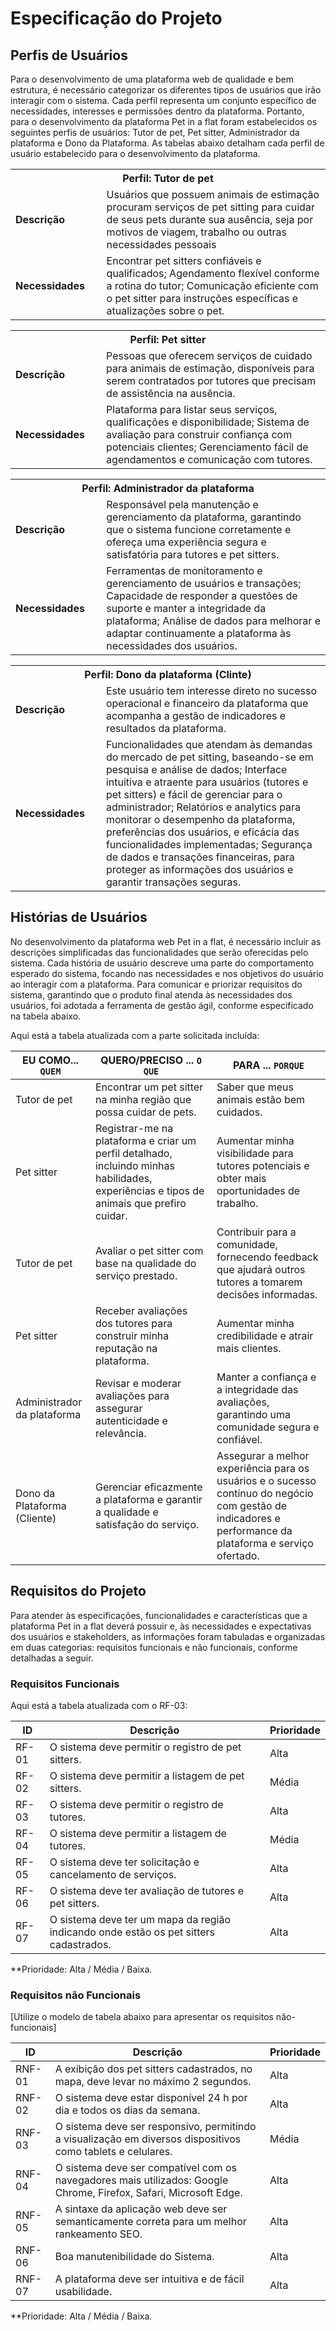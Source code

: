 # Especificação do Projeto

## Perfis de Usuários

Para o desenvolvimento de uma plataforma web de qualidade e bem estrutura, é necessário categorizar os diferentes tipos de usuários que irão interagir com o sistema. Cada perfil representa um conjunto específico de necessidades, interesses e permissões dentro da plataforma. Portanto, para o desenvolvimento da plataforma Pet in a flat foram estabelecidos os seguintes perfis de usuários: Tutor de pet, Pet sitter, Administrador da plataforma e Dono da Plataforma. As tabelas abaixo detalham cada perfil de usuário estabelecido para o desenvolvimento da plataforma.

<table>
<tbody>
<tr align=center>
<th colspan="2">Perfil: Tutor de pet </th>
</tr>
<tr>
<td width="150px"><b>Descrição</b></td>
<td width="600px">Usuários que possuem animais de estimação procuram serviços de pet sitting para cuidar de seus pets durante sua ausência, seja por motivos de viagem, trabalho ou outras necessidades pessoais</td>
</tr>
<tr>
<td><b>Necessidades</b></td>
<td>Encontrar pet sitters confiáveis e qualificados; Agendamento flexível conforme a rotina do tutor; Comunicação eficiente com o pet sitter para instruções específicas e atualizações sobre o pet.</td>
</tr>
</tbody>
</table>

<table>
<tbody>
<tr align=center>
<th colspan="2">Perfil: Pet sitter </th>
</tr>
<tr>
<td width="150px"><b>Descrição</b></td>
<td width="600px">Pessoas que oferecem serviços de cuidado para animais de estimação, disponíveis para serem contratados por tutores que precisam de assistência na ausência.</td>
</tr>
<tr>
<td><b>Necessidades</b></td>
<td>Plataforma para listar seus serviços, qualificações e disponibilidade; Sistema de avaliação para construir confiança com potenciais clientes; Gerenciamento fácil de agendamentos e comunicação com tutores.</td>
</tr>
</tbody>
</table>

<table>
<tbody>
<tr align=center>
<th colspan="2">Perfil: Administrador da plataforma </th>
</tr>
<tr>
<td width="150px"><b>Descrição</b></td>
<td width="600px">Responsável pela manutenção e gerenciamento da plataforma, garantindo que o sistema funcione corretamente e ofereça uma experiência segura e satisfatória para tutores e pet sitters.</td>
</tr>
<tr>
<td><b>Necessidades</b></td>
<td>Ferramentas de monitoramento e gerenciamento de usuários e transações; Capacidade de responder a questões de suporte e manter a integridade da plataforma; Análise de dados para melhorar e adaptar continuamente a plataforma às necessidades dos usuários.</td>
</tr>
</tbody>
</table>

<table>
<tbody>
<tr align=center>
<th colspan="2">Perfil: Dono da plataforma (Clinte) </th>
</tr>
<tr>
<td width="150px"><b>Descrição</b></td>
<td width="600px">Este usuário tem interesse direto no sucesso operacional e financeiro da plataforma que acompanha a gestão de indicadores e resultados da plataforma.</td>
</tr>
<tr>
<td><b>Necessidades</b></td>
<td>Funcionalidades que atendam às demandas do mercado de pet sitting, baseando-se em pesquisa e análise de dados; Interface intuitiva e atraente para usuários (tutores e pet sitters) e fácil de gerenciar para o administrador; Relatórios e analytics para monitorar o desempenho da plataforma, preferências dos usuários, e eficácia das funcionalidades implementadas; Segurança de dados e transações financeiras, para proteger as informações dos usuários e garantir transações seguras.</td>
</tr>
</tbody>
</table>


## Histórias de Usuários

No desenvolvimento da plataforma web Pet in a flat, é necessário incluir as descrições simplificadas das funcionalidades que serão oferecidas pelo sistema. Cada história de usuário descreve uma parte do comportamento esperado do sistema, focando nas necessidades e nos objetivos do usuário ao interagir com a plataforma. Para comunicar e priorizar requisitos do sistema, garantindo que o produto final atenda às necessidades dos usuários, foi adotada a ferramenta de gestão ágil, conforme especificado na tabela abaixo.


Aqui está a tabela atualizada com a parte solicitada incluída:

| EU COMO... `QUEM`        | QUERO/PRECISO ... `O QUE`                                                                  | PARA ... `PORQUE`                                                                   |
|--------------------------|--------------------------------------------------------------------------------------------|-------------------------------------------------------------------------------------|
| Tutor de pet             | Encontrar um pet sitter na minha região que possa cuidar de pets.                          | Saber que meus animais estão bem cuidados.                                           |
| Pet sitter               | Registrar-me na plataforma e criar um perfil detalhado, incluindo minhas habilidades, experiências e tipos de animais que prefiro cuidar. | Aumentar minha visibilidade para tutores potenciais e obter mais oportunidades de trabalho. |
| Tutor de pet             | Avaliar o pet sitter com base na qualidade do serviço prestado.                            | Contribuir para a comunidade, fornecendo feedback que ajudará outros tutores a tomarem decisões informadas. |
| Pet sitter               | Receber avaliações dos tutores para construir minha reputação na plataforma.               | Aumentar minha credibilidade e atrair mais clientes.                                 |
| Administrador da plataforma | Revisar e moderar avaliações para assegurar autenticidade e relevância.                    | Manter a confiança e a integridade das avaliações, garantindo uma comunidade segura e confiável. |
| Dono da Plataforma (Cliente) | Gerenciar eficazmente a plataforma e garantir a qualidade e satisfação do serviço.           | Assegurar a melhor experiência para os usuários e o sucesso contínuo do negócio com gestão de indicadores e performance da plataforma e serviço ofertado. |


## Requisitos do Projeto

Para atender às especificações, funcionalidades e características que a plataforma Pet in a flat deverá possuir e, às necessidades e expectativas dos usuários e stakeholders, as informações foram tabuladas e organizadas em duas categorias: requisitos funcionais e não funcionais, conforme detalhadas a seguir.

### Requisitos Funcionais

Aqui está a tabela atualizada com o RF-03:

| ID    | Descrição                                                                 | Prioridade |
|-------|---------------------------------------------------------------------------|------------|
| RF-01 | O sistema deve permitir o registro de pet sitters.                        | Alta       | 
| RF-02 | O sistema deve permitir a listagem de pet sitters.                        | Média      |
| RF-03 | O sistema deve permitir o registro de tutores.                            | Alta       |
| RF-04 | O sistema deve permitir a listagem de tutores.                            | Média      |
| RF-05 | O sistema deve ter solicitação e cancelamento de serviços.                | Alta       |
| RF-06 | O sistema deve ter avaliação de tutores e pet sitters.                    | Alta       |
| RF-07 | O sistema deve ter um mapa da região indicando onde estão os pet sitters cadastrados. | Alta |

**Prioridade: Alta / Média / Baixa. 

### Requisitos não Funcionais

[Utilize o modelo de tabela abaixo para apresentar os requisitos não-funcionais]

|ID      | Descrição               |Prioridade |
|--------|-------------------------|-----------|
| RNF-01 |  A exibição dos pet sitters cadastrados, no mapa, deve levar no máximo 2 segundos.                    | Alta   | 
| RNF-02 |  O sistema deve estar disponível 24 h por dia e todos os dias da semana.                    | Alta   |
| RNF-03 |  O sistema deve ser responsivo, permitindo a visualização em diversos dispositivos como tablets e celulares.                    | Média   |
| RNF-04 |  O sistema deve ser compatível com os navegadores mais utilizados: Google Chrome, Firefox, Safari, Microsoft Edge.                    | Alta   |
| RNF-05 |  A sintaxe da aplicação web deve ser semanticamente correta para um melhor rankeamento SEO.                    | Alta   |
| RNF-06 |  Boa manutenibilidade do Sistema.                    | Alta   |
| RNF-07 |  A plataforma deve ser intuitiva e de fácil usabilidade.                    | Alta   |

**Prioridade: Alta / Média / Baixa. 

